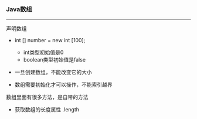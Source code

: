 ### Java数组
****
声明数组

* int [] number = new int [100];

	* int类型初始值是0
	* boolean类型初始值是false

* 一旦创建数组，不能改变它的大小

* 数组需要初始化才可以操作，不能索引越界

数组里面有很多方法，是自带的方法

* 获取数组的长度属性 .length


